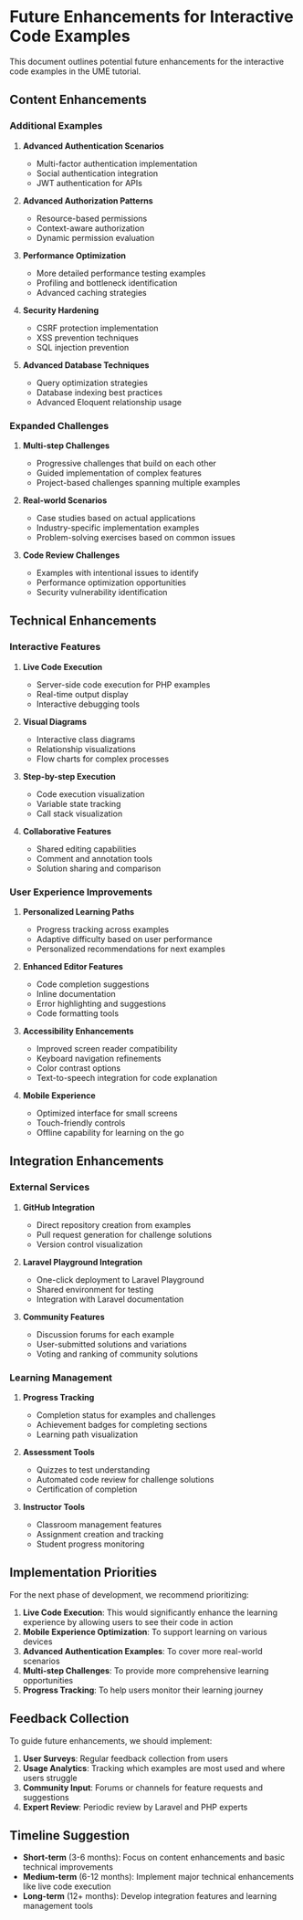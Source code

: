# Future Enhancements for Interactive Code Examples

This document outlines potential future enhancements for the interactive code examples in the UME tutorial.

## Content Enhancements

### Additional Examples

1. **Advanced Authentication Scenarios**
   - Multi-factor authentication implementation
   - Social authentication integration
   - JWT authentication for APIs

2. **Advanced Authorization Patterns**
   - Resource-based permissions
   - Context-aware authorization
   - Dynamic permission evaluation

3. **Performance Optimization**
   - More detailed performance testing examples
   - Profiling and bottleneck identification
   - Advanced caching strategies

4. **Security Hardening**
   - CSRF protection implementation
   - XSS prevention techniques
   - SQL injection prevention

5. **Advanced Database Techniques**
   - Query optimization strategies
   - Database indexing best practices
   - Advanced Eloquent relationship usage

### Expanded Challenges

1. **Multi-step Challenges**
   - Progressive challenges that build on each other
   - Guided implementation of complex features
   - Project-based challenges spanning multiple examples

2. **Real-world Scenarios**
   - Case studies based on actual applications
   - Industry-specific implementation examples
   - Problem-solving exercises based on common issues

3. **Code Review Challenges**
   - Examples with intentional issues to identify
   - Performance optimization opportunities
   - Security vulnerability identification

## Technical Enhancements

### Interactive Features

1. **Live Code Execution**
   - Server-side code execution for PHP examples
   - Real-time output display
   - Interactive debugging tools

2. **Visual Diagrams**
   - Interactive class diagrams
   - Relationship visualizations
   - Flow charts for complex processes

3. **Step-by-step Execution**
   - Code execution visualization
   - Variable state tracking
   - Call stack visualization

4. **Collaborative Features**
   - Shared editing capabilities
   - Comment and annotation tools
   - Solution sharing and comparison

### User Experience Improvements

1. **Personalized Learning Paths**
   - Progress tracking across examples
   - Adaptive difficulty based on user performance
   - Personalized recommendations for next examples

2. **Enhanced Editor Features**
   - Code completion suggestions
   - Inline documentation
   - Error highlighting and suggestions
   - Code formatting tools

3. **Accessibility Enhancements**
   - Improved screen reader compatibility
   - Keyboard navigation refinements
   - Color contrast options
   - Text-to-speech integration for code explanation

4. **Mobile Experience**
   - Optimized interface for small screens
   - Touch-friendly controls
   - Offline capability for learning on the go

## Integration Enhancements

### External Services

1. **GitHub Integration**
   - Direct repository creation from examples
   - Pull request generation for challenge solutions
   - Version control visualization

2. **Laravel Playground Integration**
   - One-click deployment to Laravel Playground
   - Shared environment for testing
   - Integration with Laravel documentation

3. **Community Features**
   - Discussion forums for each example
   - User-submitted solutions and variations
   - Voting and ranking of community solutions

### Learning Management

1. **Progress Tracking**
   - Completion status for examples and challenges
   - Achievement badges for completing sections
   - Learning path visualization

2. **Assessment Tools**
   - Quizzes to test understanding
   - Automated code review for challenge solutions
   - Certification of completion

3. **Instructor Tools**
   - Classroom management features
   - Assignment creation and tracking
   - Student progress monitoring

## Implementation Priorities

For the next phase of development, we recommend prioritizing:

1. **Live Code Execution**: This would significantly enhance the learning experience by allowing users to see their code in action
2. **Mobile Experience Optimization**: To support learning on various devices
3. **Advanced Authentication Examples**: To cover more real-world scenarios
4. **Multi-step Challenges**: To provide more comprehensive learning opportunities
5. **Progress Tracking**: To help users monitor their learning journey

## Feedback Collection

To guide future enhancements, we should implement:

1. **User Surveys**: Regular feedback collection from users
2. **Usage Analytics**: Tracking which examples are most used and where users struggle
3. **Community Input**: Forums or channels for feature requests and suggestions
4. **Expert Review**: Periodic review by Laravel and PHP experts

## Timeline Suggestion

- **Short-term** (3-6 months): Focus on content enhancements and basic technical improvements
- **Medium-term** (6-12 months): Implement major technical enhancements like live code execution
- **Long-term** (12+ months): Develop integration features and learning management tools
